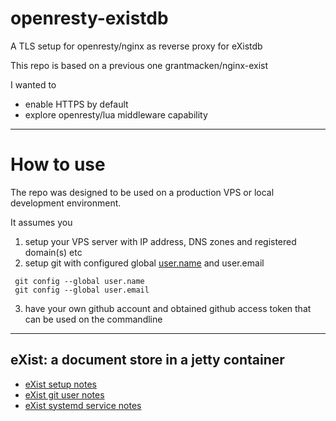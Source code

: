 # openresty-existdb

 A TLS setup for openresty/nginx as reverse proxy for eXistdb

This repo is based on a previous one grantmacken/nginx-exist

I wanted to 
 - enable HTTPS by default
 - explore openresty/lua middleware capability

-------------------------------------------------

# How to use

The repo was designed to be used on a production VPS 
or local development environment.

It assumes you 
1. setup your VPS server with IP address, DNS zones and registered domain(s) etc
2. setup git with configured global 
[user.name]( https://help.github.com/articles/setting-your-username-in-git/)
 and user.email
```
 git config --global user.name 
 git config --global user.email
 ```
3. have your own github account and obtained github access token that can be used on the commandline

----------------------------------------------------

## eXist: a document store in a jetty container

 - [eXist setup notes](notes/eXist-setup.md)
 - [eXist git user notes](notes/eXist-git-user.md)
 - [eXist systemd service notes](notes/eXist-service.md)

